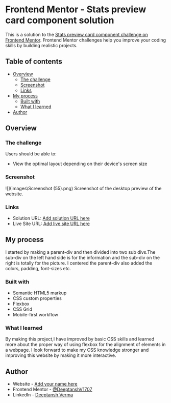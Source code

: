 # Frontend Mentor - Stats preview card component solution

This is a solution to the [Stats preview card component challenge on Frontend Mentor](https://www.frontendmentor.io/challenges/stats-preview-card-component-8JqbgoU62). Frontend Mentor challenges help you improve your coding skills by building realistic projects. 

## Table of contents

- [Overview](#overview)
  - [The challenge](#the-challenge)
  - [Screenshot](#screenshot)
  - [Links](#links)
- [My process](#my-process)
  - [Built with](#built-with)
  - [What I learned](#what-i-learned)
- [Author](#author)


## Overview

### The challenge

Users should be able to:

- View the optimal layout depending on their device's screen size

### Screenshot

![](images\Screenshot (55).png)
Screenshot of the desktop preview of the website.

### Links

- Solution URL: [Add solution URL here](https://github.com/DeeptanshV/DeeptanshV.github.io/blob/main/index.html)
- Live Site URL: [Add live site URL here](https://deeptanshv.github.io/)

## My process
I started by making a parent-div and then divided into two sub divs.The sub-div on the left hand side is for the information and the sub-div on the right is totally for the picture.
I centered the parent-div also added the colors, padding, font-sizes etc. 
### Built with

- Semantic HTML5 markup
- CSS custom properties
- Flexbox
- CSS Grid
- Mobile-first workflow




### What I learned
By making this project,I have improved by basic CSS skills and learned more about the proper way of using flexbox for the alignment of elements in a webpage.
I look forward to make my CSS knowledge stronger and improving this website by making it more interactive.




## Author

- Website - [Add your name here](https://www.your-site.com)
- Frontend Mentor - [@DeeptanshV1707](https://www.frontendmentor.io/profile/DeeptanshV1707)
- LinkedIn - [Deeptansh Verma](https://www.linkedin.com/in/deeptansh-verma-48241a1b8/)



